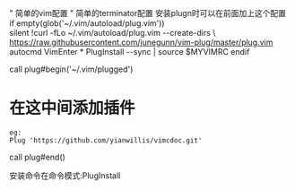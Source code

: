 " 简单的vim配置
" 简单的terminator配置
安装plugn时可以在前面加上这个配置
if empty(glob('~/.vim/autoload/plug.vim'))                                  
    silent !curl -fLo ~/.vim/autoload/plug.vim --create-dirs
    \ https://raw.githubusercontent.com/junegunn/vim-plug/master/plug.vim
    autocmd VimEnter * PlugInstall --sync | source $MYVIMRC
endif 

call plug#begin('~/.vim/plugged')
 # 在这中间添加插件
    eg: 
    Plug 'https://github.com/yianwillis/vimcdoc.git'

call plug#end()

安装命令在命令模式:PlugInstall



